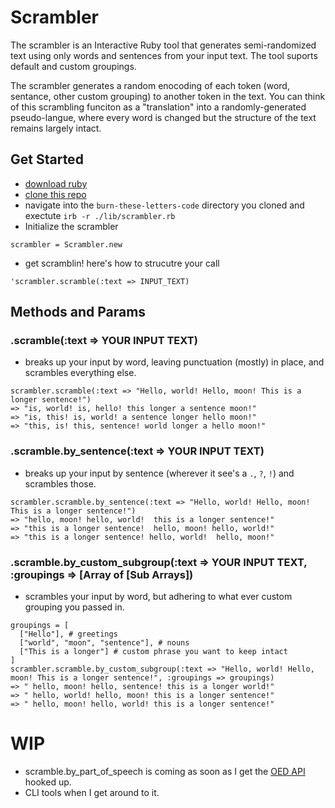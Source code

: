 # Scrambler 
The scrambler is an Interactive Ruby tool that generates semi-randomized text using only words and sentences from your input text. The tool suports default and custom groupings. 

The scrambler generates a random enocoding of each token (word, sentance, other custom grouping) to another token in the text. You can think of this scrambling funciton as a "translation" into a randomly-generated pseudo-langue, where every word is changed but the structure of the text remains largely intact. 

## Get Started 
- [download ruby](https://www.ruby-lang.org/en/documentation/installation/)
- [clone this repo](https://docs.github.com/en/repositories/creating-and-managing-repositories/cloning-a-repository)
- navigate into the `burn-these-letters-code` directory you cloned and exectute `irb -r ./lib/scrambler.rb`
- Initialize the scrambler
```
scrambler = Scrambler.new
```
- get scramblin! here's how to strucutre your call
```
'scrambler.scramble(:text => INPUT_TEXT)
```
## Methods and Params 
### .scramble(:text => YOUR INPUT TEXT)
- breaks up your input by word, leaving punctuation (mostly) in place, and scrambles everything else.
```
scrambler.scramble(:text => "Hello, world! Hello, moon! This is a longer sentence!")
=> "is, world! is, hello! this longer a sentence moon!"
=> "is, this! is, world! a sentence longer hello moon!"
=> "this, is! this, sentence! world longer a hello moon!"
```

### .scramble.by_sentence(:text => YOUR INPUT TEXT)
- breaks up your input by sentence (wherever it see's a `.`, `?`, `!`) and scrambles those.
```
scrambler.scramble.by_sentence(:text => "Hello, world! Hello, moon! This is a longer sentence!")
=> "hello, moon! hello, world!  this is a longer sentence!"
=> "this is a longer sentence!  hello, moon! hello, world!"
=> "this is a longer sentence! hello, world!  hello, moon!"

```
### .scramble.by_custom_subgroup(:text => YOUR INPUT TEXT, :groupings => [Array of [Sub Arrays]) 
- scrambles your input by word, but adhering to what ever custom grouping you passed in.
```
groupings = [
  ["Hello"], # greetings
  ["world", "moon", "sentence"], # nouns
  ["This is a longer"] # custom phrase you want to keep intact 
]
scrambler.scramble.by_custom_subgroup(:text => "Hello, world! Hello, moon! This is a longer sentence!", :groupings => groupings)
=> " hello, moon! hello, sentence! this is a longer world!"
=> " hello, world! hello, moon! this is a longer sentence!"
=> " hello, moon! hello, world! this is a longer sentence!"

```

# WIP 
- scramble.by_part_of_speech is coming as soon as I get the [OED API](https://developer.oxforddictionaries.com/documentation) hooked up.
- CLI tools when I get around to it.
